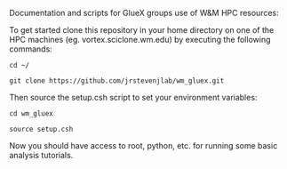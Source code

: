 Documentation and scripts for GlueX groups use of W&M HPC resources:

To get started clone this repository in your home directory on one of the HPC machines (eg. vortex.sciclone.wm.edu) by executing the following commands:

`cd ~/`

`git clone https://github.com/jrstevenjlab/wm_gluex.git`

Then source the setup.csh script to set your environment variables:

`cd wm_gluex`

`source setup.csh`

Now you should have access to root, python, etc. for running some basic analysis tutorials.
